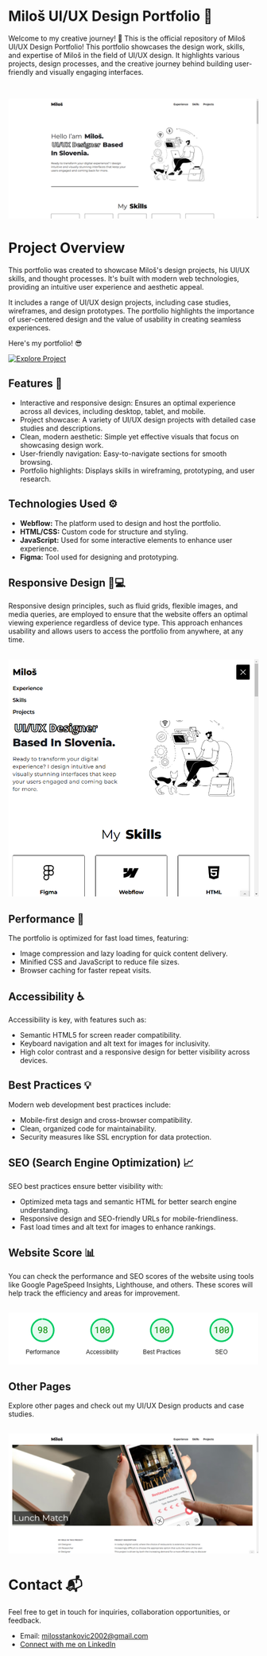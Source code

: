 # Miloš UI/UX Design Portfolio 🚀
Welcome to my creative journey! 🌟 This is the official repository of Miloš UI/UX Design Portfolio! This portfolio showcases the design work, skills, and expertise of Miloš in the field of UI/UX design. It highlights various projects, design processes, and the creative journey behind building user-friendly and visually engaging interfaces.

<br>

![Portfolio Screenshot](./assets/Hero.png)

# Project Overview
This portfolio was created to showcase Miloš's design projects, his UI/UX skills, and thought processes. It's built with modern web technologies, providing an intuitive user experience and aesthetic appeal.

It includes a range of UI/UX design projects, including case studies, wireframes, and design prototypes. The portfolio highlights the importance of user-centered design and the value of usability in creating seamless experiences.

Here's my portfolio! 😎

[![Explore Project](https://img.shields.io/badge/Explore%20Portfolio-black?style=for-the-badge)](https://milos-ui-ux-design-portfolio.webflow.io/)

## Features 🌟
- Interactive and responsive design: Ensures an optimal experience across all devices, including desktop, tablet, and mobile.
- Project showcase: A variety of UI/UX design projects with detailed case studies and descriptions.
- Clean, modern aesthetic: Simple yet effective visuals that focus on showcasing design work.
- User-friendly navigation: Easy-to-navigate sections for smooth browsing.
- Portfolio highlights: Displays skills in wireframing, prototyping, and user research.

## Technologies Used ⚙️
- **Webflow:** The platform used to design and host the portfolio.
- **HTML/CSS:** Custom code for structure and styling.
- **JavaScript:** Used for some interactive elements to enhance user experience.
- **Figma:** Tool used for designing and prototyping.

## Responsive Design 📱💻
Responsive design principles, such as fluid grids, flexible images, and media queries, are employed to ensure that the website offers an optimal viewing experience regardless of device type. This approach enhances usability and allows users to access the portfolio from anywhere, at any time.

<br>

<img src="./assets/Mobile.png" styles="width: 50%;">

## Performance 🚀
The portfolio is optimized for fast load times, featuring:
- Image compression and lazy loading for quick content delivery.
- Minified CSS and JavaScript to reduce file sizes.
- Browser caching for faster repeat visits.

## Accessibility ♿
Accessibility is key, with features such as:
- Semantic HTML5 for screen reader compatibility.
- Keyboard navigation and alt text for images for inclusivity.
- High color contrast and a responsive design for better visibility across devices.

## Best Practices 💡
Modern web development best practices include:
- Mobile-first design and cross-browser compatibility.
- Clean, organized code for maintainability.
- Security measures like SSL encryption for data protection.

## SEO (Search Engine Optimization) 📈
SEO best practices ensure better visibility with:
- Optimized meta tags and semantic HTML for better search engine understanding.
- Responsive design and SEO-friendly URLs for mobile-friendliness.
- Fast load times and alt text for images to enhance rankings.

## Website Score 📊
You can check the performance and SEO scores of the website using tools like Google PageSpeed Insights, Lighthouse, and others. These scores will help track the efficiency and areas for improvement.

<br>

<img src="./assets/Score.png">

## Other Pages
Explore other pages and check out my UI/UX Design products and case studies.

<br>

<img src="./assets/Project.png">

<br>

# Contact 📬
Feel free to get in touch for inquiries, collaboration opportunities, or feedback.

- Email: milosstankovic2002@gmail.com
- [Connect with me on LinkedIn](https://www.linkedin.com/in/milos-stankovic25/)
